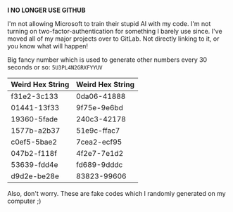 **I NO LONGER USE GITHUB**

I'm not allowing Microsoft to train their stupid AI with my code. I'm not turning on two-factor-authentication for something I barely use since. I've moved all of my major projects over to GitLab. Not directly linking to it, or you know what will happen!

Big fancy number which is used to generate other numbers every 30 seconds or so: `5U3PL4N2GRXFYYUV`

| Weird Hex String | Weird Hex String |
|-------------|-------------|
| f31e2-3c133 | 0da06-41888 |
| 01441-13f33 | 9f75e-9e6bd |
| 19360-5fade | 240c3-42178 |
| 1577b-a2b37 | 51e9c-ffac7 |
| c0ef5-5bae2 | 7cea2-ecf95 |
| 047b2-f118f | 4f2e7-7e1d2 |
| 53639-fdd4e | fd689-9dddc |
| d9d2e-be28e | 83823-99606 |

Also, don't worry. These are fake codes which I randomly generated on my computer ;)
